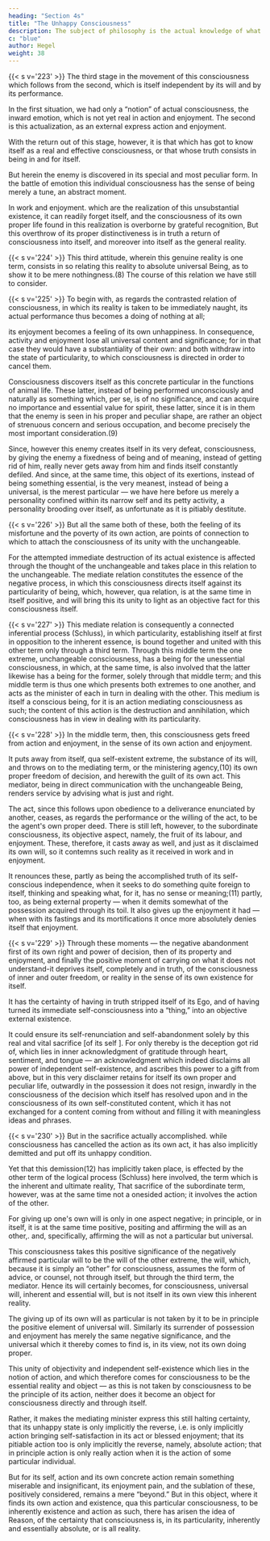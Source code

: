 ```yaml
---
heading: "Section 4s"
title: "The Unhappy Consciousness"
description: The subject of philosophy is the actual knowledge of what truly is.
c: "blue"
author: Hegel
weight: 38
---
```



{{< s v='223' >}} The third stage in the movement of this consciousness which follows from the second, which is itself independent by its will and by its performance. 

In the first situation, we had only a “notion” of actual consciousness, the inward emotion, which is not yet real in action and enjoyment. The second is this actualization, as an external express action and enjoyment.

With the return out of this stage, however, it is that which has got to know itself as a real and effective consciousness, or that whose truth consists in being in and for itself.

But herein the enemy is discovered in its special and most peculiar form. In the battle of emotion this individual consciousness has the sense of being merely a tune, an abstract moment.

In work and enjoyment. which are the realization of this unsubstantial existence, it can readily forget itself, and the consciousness of its own proper life found in this realization is overborne by grateful recognition, But this overthrow of its proper distinctiveness is in truth a return of consciousness into itself, and moreover into itself as the general reality.


{{< s v='224' >}} This third attitude, wherein this genuine reality is one term, consists in so relating this reality to absolute universal Being, as to show it to be mere nothingness.(8) The course of this relation we have still to consider.


{{< s v='225' >}} To begin with, as regards the contrasted relation of consciousness, in which its reality is taken to be immediately naught, its actual performance thus becomes a doing of nothing at all; 

its enjoyment becomes a feeling of its own unhappiness. In consequence, activity and enjoyment lose all universal content and significance; for in that case they would have a substantiality of their own: and both withdraw into the state of particularity, to which consciousness is directed in order to cancel them.

Consciousness discovers itself as this concrete particular in the functions of animal life. These latter, instead of being performed unconsciously and naturally as something which, per se, is of no significance, and can acquire no importance and essential value for spirit, these latter, since it is in them that the enemy is seen in his proper and peculiar shape, are rather an object of strenuous concern and serious occupation, and become precisely the most important consideration.(9) 

Since, however this enemy creates itself in its very defeat, consciousness, by giving the enemy a fixedness of being and of meaning, instead of getting rid of him, really never gets away from him and finds itself constantly defiled. And since, at the same time, this object of its exertions, instead of being something essential, is the very meanest, instead of being a universal, is the merest particular — we have here before us merely a personality confined within its narrow self and its petty activity, a personality brooding over itself, as unfortunate as it is pitiably destitute.


{{< s v='226' >}} But all the same both of these, both the feeling of its misfortune and the poverty of its own action, are points of connection to which to attach the consciousness of its unity with the unchangeable. 

For the attempted immediate destruction of its actual existence is affected through the thought of the unchangeable and takes place in this relation to the unchangeable. The mediate relation constitutes the essence of the negative process, in which this consciousness directs itself against its particularity of being, which, however, qua relation, is at the same time in itself positive, and will bring this its unity to light as an objective fact for this consciousness itself.


{{< s v='227' >}} This mediate relation is consequently a connected inferential process (Schluss), in which particularity, establishing itself at first in opposition to the inherent essence, is bound together and united with this other term only through a third term. Through this middle term the one extreme, unchangeable consciousness, has a being for the unessential consciousness, in which, at the same time, is also involved that the latter likewise has a being for the former, solely through that middle term; and this middle term is thus one which presents both extremes to one another, and acts as the minister of each in turn in dealing with the other. This medium is itself a conscious being, for it is an action mediating consciousness as such; the content of this action is the destruction and annihilation, which consciousness has in view in dealing with its particularity.


{{< s v='228' >}} In the middle term, then, this consciousness gets freed from action and enjoyment, in the sense of its own action and enjoyment. 

It puts away from itself, qua self-existent extreme, the substance of its will, and throws on to the mediating term, or the ministering agency,(10) its own proper freedom of decision, and herewith the guilt of its own act. This mediator, being in direct communication with the unchangeable Being, renders service by advising what is just and right.

The act, since this follows upon obedience to a deliverance enunciated by another, ceases, as regards the performance or the willing of the act, to be the agent's own proper deed. There is still left, however, to the subordinate consciousness, its objective aspect, namely, the fruit of its labour, and enjoyment. These, therefore, it casts away as well, and just as it disclaimed its own will, so it contemns such reality as it received in work and in enjoyment. 

It renounces these, partly as being the accomplished truth of its self-conscious independence, when it seeks to do something quite foreign to itself, thinking and speaking what, for it, has no sense or meaning;(11) partly, too, as being external property — when it demits somewhat of the possession acquired through its toil. It also gives up the enjoyment it had — when with its fastings and its mortifications it once more absolutely denies itself that enjoyment.


{{< s v='229' >}} Through these moments — the negative abandonment first of its own right and power of decision, then of its property and enjoyment, and finally the positive moment of carrying on what it does not understand-it deprives itself, completely and in truth, of the consciousness of inner and outer freedom, or reality in the sense of its own existence for itself. 

It has the certainty of having in truth stripped itself of its Ego, and of having turned its immediate self-consciousness into a “thing,” into an objective external existence.

It could ensure its self-renunciation and self-abandonment solely by this real and vital sacrifice [of its self ]. For only thereby is the deception got rid of, which lies in inner acknowledgment of gratitude through heart, sentiment, and tongue — an acknowledgment which indeed disclaims all power of independent self-existence, and ascribes this power to a gift from above, but in this very disclaimer retains for itself its own proper and peculiar life, outwardly in the possession it does not resign, inwardly in the consciousness of the decision which itself has resolved upon and in the consciousness of its own self-constituted content, which it has not exchanged for a content coming from without and filling it with meaningless ideas and phrases.


{{< s v='230' >}} But in the sacrifice actually accomplished. while consciousness has cancelled the action as its own act, it has also implicitly demitted and put off its unhappy condition. 

Yet that this demission(12) has implicitly taken place, is effected by the other term of the logical process (Schluss) here involved, the term which is the inherent and ultimate reality, That sacrifice of the subordinate term, however, was at the same time not a onesided action; it involves the action of the other. 

For giving up one's own will is only in one aspect negative; in principle, or in itself, it is at the same time positive, positing and affirming the will as an other,. and, specifically, affirming the will as not a particular but universal. 

This consciousness takes this positive significance of the negatively affirmed particular will to be the will of the other extreme, the will, which, because it is simply an “other” for consciousness, assumes the form of advice, or counsel, not through itself, but through the third term, the mediator. Hence its will certainly becomes, for consciousness, universal will, inherent and essential will, but is not itself in its own view this inherent reality. 

The giving up of its own will as particular is not taken by it to be in principle the positive element of universal will. Similarly its surrender of possession and enjoyment has merely the same negative significance, and the universal which it thereby comes to find is, in its view, not its own doing proper. 

This unity of objectivity and independent self-existence which lies in the notion of action, and which therefore comes for consciousness to be the essential reality and object — as this is not taken by consciousness to be the principle of its action, neither does it become an object for consciousness directly and through itself. 

Rather, it makes the mediating minister express this still halting certainty, that its unhappy state is only implicitly the reverse, i.e. is only implicitly action bringing self-satisfaction in its act or blessed enjoyment; that its pitiable action too is only implicitly the reverse, namely, absolute action; that in principle action is only really action when it is the action of some particular individual.

But for its self, action and its own concrete action remain something miserable and insignificant, its enjoyment pain, and the sublation of these, positively considered, remains a mere “beyond.” But in this object, where it finds its own action and existence, qua this particular consciousness, to be inherently existence and action as such, there has arisen the idea of Reason, of the certainty that consciousness is, in its particularity, inherently and essentially absolute, or is all reality.

<!-- 
Reason's Certainty and Reason's Truth

1. The term “unglückliches Bewusstsein” is designed as a summary expression for the following movement, there being no recognized general term for this purpose, as in the case of “Stoicism.” The term hardly seems fortunate: with the following analysis should be read Hegel's Philosophy of History, part 4, sec. 2, c. 1 and 2. (Eng. Tr. Pp. 380-415) and History of Philosophy, part 2, Introduction.

2. God as Judge.

3. Christ.

4. The religious communion.

5. I.e. the philosophical observer.

6. The historic Christ as worshipped, e.g. in the mediaeval church.

7. Cp. The Crusades.

8. The conception of the nothingness of the individual in the sight of God.

9. Asceticism.

10. The Priesthood.

11. Cp. The use in the Church services of Latin instead of the vernacular: religious processions, etc.

12. Absolution.
 -->